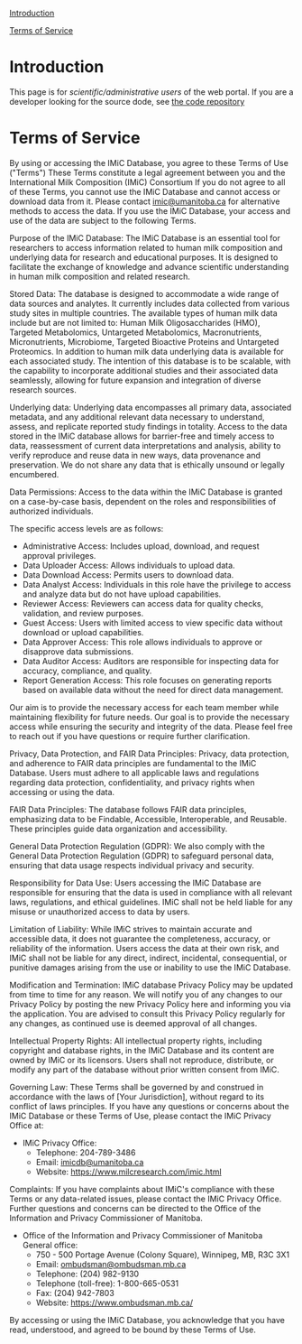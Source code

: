 [Introduction](#introduction)

[Terms of Service](#terms-of-service)

# Introduction
This page is for _scientific/administrative users_ of the web portal.
If you are a developer looking for the source dode, see [the code repository](https://github.com/mdpham/imic_docs)

# Terms of Service
By using or accessing the IMiC Database, you agree to these Terms of Use ("Terms")
These Terms constitute a legal agreement between you and the International Milk Composition (IMiC) Consortium
If you do not agree to all of these Terms, you cannot use the IMiC Database and cannot access or download data from it.
Please contact <imic@umanitoba.ca> for alternative methods to access the data.
If you use the IMiC Database, your access and use of the data are subject to the following Terms.

Purpose of the IMiC Database: The IMiC Database is an essential tool for researchers to access information related to human milk composition and underlying data for research and educational purposes.
It is designed to facilitate the exchange of knowledge and advance scientific understanding in human milk composition and related research.

Stored Data: The database is designed to accommodate a wide range of data sources and analytes.
It currently includes data collected from various study sites in multiple countries.
The available types of human milk data include but are not limited to: Human Milk Oligosaccharides (HMO), Targeted Metabolomics, Untargeted Metabolomics, Macronutrients, Micronutrients, Microbiome, Targeted Bioactive Proteins and Untargeted Proteomics.
In addition to human milk data underlying data is available for each associated study.
The intention of this database is to be scalable, with the capability to incorporate additional studies and their associated data seamlessly, allowing for future expansion and integration of diverse research sources.

Underlying data: Underlying data encompasses all primary data, associated metadata, and any additional relevant data necessary to understand, assess, and replicate reported study findings in totality.
Access to the data stored in the IMiC database allows for barrier-free and timely access to data, reassessment of current data interpretations and analysis, ability to verify reproduce and reuse data in new ways, data provenance and preservation.
We do not share any data that is ethically unsound or legally encumbered.

Data Permissions: Access to the data within the IMiC Database is granted on a case-by-case basis, dependent on the roles and responsibilities of authorized individuals.

The specific access levels are as follows:
- Administrative Access: Includes upload, download, and request approval privileges.
- Data Uploader Access: Allows individuals to upload data.
- Data Download Access: Permits users to download data.
- Data Analyst Access: Individuals in this role have the privilege to access and analyze data but do not have upload capabilities.
- Reviewer Access: Reviewers can access data for quality checks, validation, and review purposes.
- Guest Access: Users with limited access to view specific data without download or upload capabilities.
- Data Approver Access: This role allows individuals to approve or disapprove data submissions.
- Data Auditor Access: Auditors are responsible for inspecting data for accuracy, compliance, and quality.
- Report Generation Access: This role focuses on generating reports based on available data without the need for direct data management.
  
Our aim is to provide the necessary access for each team member while maintaining flexibility for future needs.
Our goal is to provide the necessary access while ensuring the security and integrity of the data.
Please feel free to reach out if you have questions or require further clarification.

Privacy, Data Protection, and FAIR Data Principles: Privacy, data protection, and adherence to FAIR data principles are fundamental to the IMiC Database.
Users must adhere to all applicable laws and regulations regarding data protection, confidentiality, and privacy rights when accessing or using the data.

FAIR Data Principles: The database follows FAIR data principles, emphasizing data to be Findable, Accessible, Interoperable, and Reusable.
These principles guide data organization and accessibility.

General Data Protection Regulation (GDPR): We also comply with the General Data Protection Regulation (GDPR) to safeguard personal data, ensuring that data usage respects individual privacy and security.

Responsibility for Data Use: Users accessing the IMiC Database are responsible for ensuring that the data is used in compliance with all relevant laws, regulations, and ethical guidelines.
IMiC shall not be held liable for any misuse or unauthorized access to data by users.

Limitation of Liability: While IMiC strives to maintain accurate and accessible data, it does not guarantee the completeness, accuracy, or reliability of the information.
Users access the data at their own risk, and IMiC shall not be liable for any direct, indirect, incidental, consequential, or punitive damages arising from the use or inability to use the IMiC Database.

Modification and Termination: IMiC database Privacy Policy may be updated from time to time for any reason.
We will notify you of any changes to our Privacy Policy by posting the new Privacy Policy here and informing you via the application.
You are advised to consult this Privacy Policy regularly for any changes, as continued use is deemed approval of all changes.

Intellectual Property Rights: All intellectual property rights, including copyright and database rights, in the IMiC Database and its content are owned by IMiC or its licensors.
Users shall not reproduce, distribute, or modify any part of the database without prior written consent from IMiC.

Governing Law: These Terms shall be governed by and construed in accordance with the laws of [Your Jurisdiction], without regard to its conflict of laws principles.
If you have any questions or concerns about the IMiC Database or these Terms of Use, please contact the IMiC Privacy Office at:
- IMiC Privacy Office:
  - Telephone: 204-789-3486
  - Email: <imicdb@umanitoba.ca>
  - Website: <https://www.milcresearch.com/imic.html>


Complaints: If you have complaints about IMiC's compliance with these Terms or any data-related issues, please contact the IMiC Privacy Office.
Further questions and concerns can be directed to the Office of the Information and Privacy Commissioner of Manitoba.
- Office of the Information and Privacy Commissioner of Manitoba General office:
  - 750 - 500 Portage Avenue (Colony Square), Winnipeg, MB, R3C 3X1
  - Email: ombudsman@ombudsman.mb.ca
  - Telephone: (204) 982-9130
  - Telephone (toll-free): 1-800-665-0531
  - Fax: (204) 942-7803
  - Website: <https://www.ombudsman.mb.ca/>
 

By accessing or using the IMiC Database, you acknowledge that you have read, understood, and agreed to be bound by these Terms of Use.
